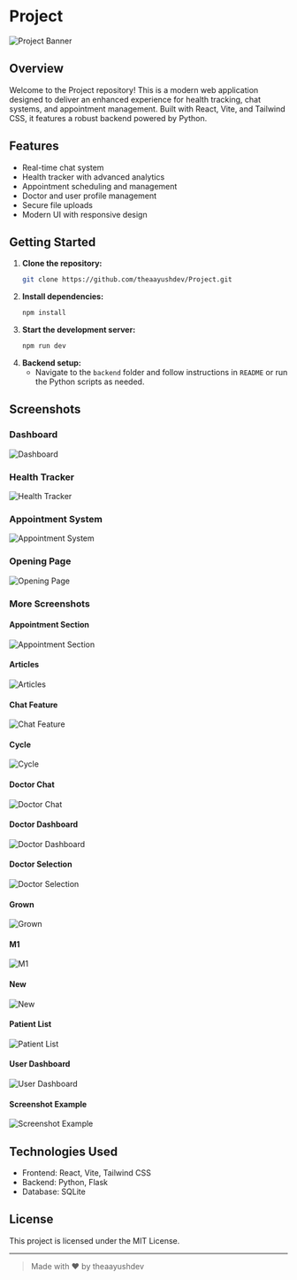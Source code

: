  # Project
 
 ![Project Banner](public/vite.svg)
 
 ## Overview
 
 Welcome to the Project repository! This is a modern web application designed to deliver an enhanced experience for health tracking, chat systems, and appointment management. Built with React, Vite, and Tailwind CSS, it features a robust backend powered by Python.
 
 ## Features
 
 - Real-time chat system
 - Health tracker with advanced analytics
 - Appointment scheduling and management
 - Doctor and user profile management
 - Secure file uploads
 - Modern UI with responsive design
 
 ## Getting Started
 
 1. **Clone the repository:**
	 ```bash
	 git clone https://github.com/theaayushdev/Project.git
	 ```
 2. **Install dependencies:**
	 ```bash
	 npm install
	 ```
 3. **Start the development server:**
	 ```bash
	 npm run dev
	 ```
 4. **Backend setup:**
	 - Navigate to the `backend` folder and follow instructions in `README` or run the Python scripts as needed.
 
 ## Screenshots
 
 ### Dashboard
 ![Dashboard](public/mother.png)
 
 ### Health Tracker
 ![Health Tracker](public/avatar-blue.svg)
 
 ### Appointment System
 ![Appointment System](public/avatar-pink.svg)

### Opening Page
![Opening Page](src/cssonly/openingpage.png)

### More Screenshots

#### Appointment Section
![Appointment Section](src/cssonly/images/appointmentsection.png)

#### Articles
![Articles](src/cssonly/images/articles.png)

#### Chat Feature
![Chat Feature](src/cssonly/images/chatfeature.png)

#### Cycle
![Cycle](src/cssonly/images/cycle.jpg)

#### Doctor Chat
![Doctor Chat](src/cssonly/images/doctorchat.png)

#### Doctor Dashboard
![Doctor Dashboard](src/cssonly/images/doctordashboard.png)

#### Doctor Selection
![Doctor Selection](src/cssonly/images/doctorselection.png)

#### Grown
![Grown](src/cssonly/images/grown.jpg)

#### M1
![M1](src/cssonly/images/m1.jpg)

#### New
![New](src/cssonly/images/new.png)

#### Patient List
![Patient List](src/cssonly/images/patientlist.png)

#### User Dashboard
![User Dashboard](src/cssonly/images/userdashboard.png)

#### Screenshot Example
![Screenshot Example](src/cssonly/images/Screenshot%20from%202025-09-04%2012-02-36.png)
 
 ## Technologies Used
 
 - Frontend: React, Vite, Tailwind CSS
 - Backend: Python, Flask
 - Database: SQLite
 
 ## License
 
 This project is licensed under the MIT License.
 
 ---
 
 > Made with ❤️ by theaayushdev

